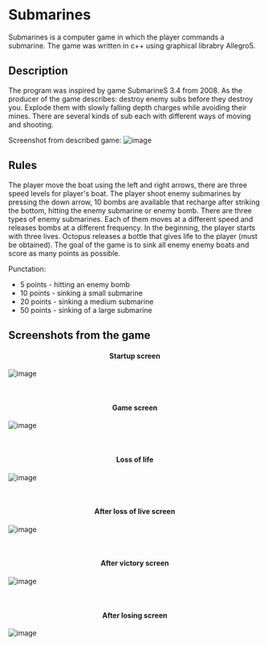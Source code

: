 # Submarines
Submarines is a computer game in which the player commands a submarine. The game was written in c++ using graphical librabry Allegro5.

## Description
The program was inspired by game SubmarineS 3.4 from 2008. As the producer of the game describes: destroy enemy subs before they destroy you. Explode them with slowly falling depth charges while avoiding their mines. There are several kinds of sub each with different ways of moving and shooting. 

Screenshot from described game:
![image](https://user-images.githubusercontent.com/22658595/136657302-db58cedf-3d42-4dc2-9dce-1da777d2eb06.png)

## Rules
The player move the boat using the left and right arrows, there are three speed levels for player's boat. The player shoot enemy submarines by pressing the down arrow, 10 bombs are available that recharge after striking the bottom, hitting the enemy submarine or enemy bomb. There are three types of enemy submarines. Each of them moves at a different speed and releases bombs at a different frequency. In the beginning, the player starts with three lives. Octopus releases a bottle that gives life to the player (must be obtained). The goal of the game is to sink all enemy enemy boats and score as many points as possible.

Punctation:
* 5 points  - hitting an enemy bomb   
* 10 points - sinking a small submarine
* 20 points - sinking a medium submarine
* 50 points - sinking of a large submarine

## Screenshots from the game
<h4 align="center">Startup screen</h4>

![image](https://user-images.githubusercontent.com/22658595/136707179-8deb204f-1e52-40fa-8814-f870ab1eed5c.png)

<br>

<h4 align="center">Game screen</h4>

![image](https://user-images.githubusercontent.com/22658595/136707214-ecc23a08-7ff9-4fbe-81ca-95d6a41b03d6.png)

<br>

<h4 align="center">Loss of life</h4>

![image](https://user-images.githubusercontent.com/22658595/136707234-25d9fd50-fc2b-4515-a7bd-9964c84b5ab5.png)

<br>

<h4 align="center">After loss of live screen</h4>

![image](https://user-images.githubusercontent.com/22658595/136707251-d36fef57-fb72-4b01-9e8f-67a9b2f714b2.png)

<br>

<h4 align="center">After victory screen</h4>

![image](https://user-images.githubusercontent.com/22658595/136707282-4d01edaf-fad8-4e16-a14b-30bbe89c1d9d.png)

<br>

<h4 align="center">After losing screen</h4>

![image](https://user-images.githubusercontent.com/22658595/136707316-e8adef47-00aa-47f1-bf5d-795b67d6ef0d.png)

<br>
